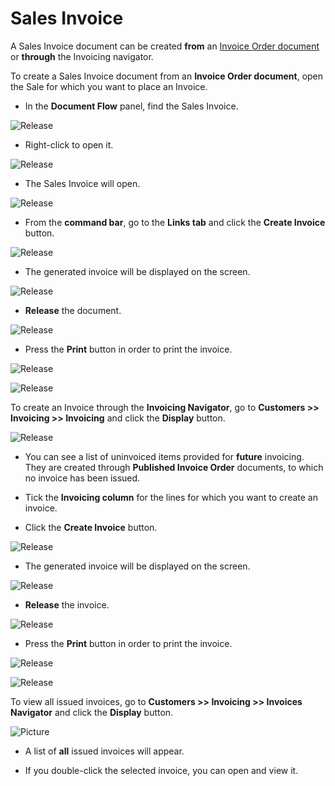 # Sales Invoice

A Sales Invoice document can be created **from** an [Invoice Order document](https://github.com/ErpNetDocs/winclient/blob/master/step-by-step/invoice-order.md) or **through** the Invoicing navigator.

To create a Sales Invoice document from an **Invoice Order document**, open the Sale for which you want to place an Invoice.

-	In the **Document Flow** panel, find the Sales Invoice. 
 
![Release](pictures/openthesale.png)

- Right-click to open it.

![Release](pictures/documentflowopeninvoice.png)

- The Sales Invoice will open.

![Release](pictures/invoice.png)

-	From the **command bar**, go to the **Links tab** and click the **Create Invoice** button.

![Release](pictures/createnewinvoiceorder.png)

-	The generated invoice will be displayed on the screen.
 
![Release](pictures/invoiceonthescreen.png)

-	**Release** the document.
 
![Release](pictures/releasedocument.png)

-	Press the **Print** button in order to print the invoice.

![Release](pictures/printicon.png)

![Release](pictures/printinvoice1.png)

To create an Invoice through the **Invoicing Navigator**, go to <b>Customers >> Invoicing >> Invoicing</b> and click the **Display** button.

![Release](pictures/customersinvoicing.png)
  
- You can see a list of uninvoiced items provided for **future** invoicing. They are created through **Published Invoice Order** documents, to which no invoice has been issued.
  
- Tick the **Invoicing column** for the lines for which you want to create an invoice.
  
-	Click the **Create Invoice** button. 
 
![Release](pictures/createnewinvoiceorder.png)
  
-	The generated invoice will be displayed on the screen. 

![Release](pictures/printinvoice1.png)
  
- **Release** the invoice.
 
![Release](pictures/releasedocument.png)
  
-	Press the **Print** button in order to print the invoice.
 
![Release](pictures/printicon.png)

![Release](pictures/printinvoice1.png)

To view all issued invoices, go to <b>Customers >> Invoicing >> Invoices Navigator</b> and click the **Display** button.

![Picture](pictures/Invoicingnavigator.png) 
    
- A list of **all** issued invoices will appear.
  
- If you double-click the selected invoice, you can open and view it.




